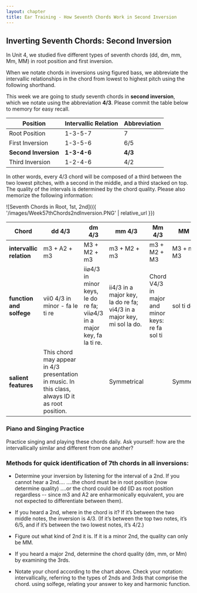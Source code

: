 ```yaml
---
layout: chapter
title: Ear Training - How Seventh Chords Work in Second Inversion
---
```


## Inverting Seventh Chords: Second Inversion

In Unit 4, we studied five different types of seventh chords (dd, dm, mm, Mm, MM) in root position and first inversion.

When we notate chords in inversions using figured bass, we abbreviate the intervallic relationships in the chord from lowest to highest pitch using the following shorthand.

This week we are going to study seventh chords in **second inversion**, which we notate using the abbreviation **4/3**. Please commit the table below to memory for easy recall.

Position  |  Intervallic Relation  |  Abbreviation
---  |  ---  |  --- 
Root Position  |  1-3-5-7 |   7   
First Inversion  |  1-3-5-6  |  6/5   
**Second Inversion**   |   **1-3-4-6**   |   **4/3**   
Third Inversion   |   1-2-4-6   |   4/2   

In other words, every 4/3 chord will be composed of a third between the two lowest pitches, with a second in the middle, and a third stacked on top. The quality of the intervals is determined by the chord quality. Please also memorize the following information:

![Seventh Chords in Root, 1st, 2nd]({{ '/images/Week57thChords2ndInversion.PNG' | relative_url }})

Chord   |   dd 4/3   |   dm 4/3   |   mm 4/3   |   Mm 4/3   |   MM 4/3   
---   |   ---   |   ---   |   ---   |   ---   |   ---   |
**intervallic relation**   |   m3 + A2 + m3   |   M3 + M2 + m3   |   m3 + M2 + m3   |   m3 + M2 + M3   |   M3 + m2 + M3   
**function and solfege**   |   vii0 4/3 in minor - fa le ti re   |   ii⌀4/3 in minor keys, le do re fa; vii⌀4/3 in a major key, fa la ti re.   |   ii4/3 in a major key, la do re fa; vi4/3 in a major key, mi sol la do.   |   Chord V4/3 in major and minor keys: re fa sol ti   |   sol ti do mi   
**salient features**   |   This chord may appear in 4/3 presentation in music. In this class, always ID it as root position.   |      |   Symmetrical   |      |   Symmetrical   |   Only one of the 4/3 chords to feature a minor 2nd between its middle two pitches.   

### Piano and Singing Practice

Practice singing and playing these chords daily. Ask yourself: how are the intervallically similar and different from one another? 

### Methods for quick identification of 7th chords in all inversions:

- Determine your inversion by listening for the interval of a 2nd. If you cannot hear a 2nd....
....the chord must be in root position (now determine quality)
....or the chord could be dd (ID as root position regardless -- since m3 and A2 are enharmonically equivalent, you are not expected to differentiate between them).

- If you heard a 2nd, where in the chord is it? If it’s between the two middle notes, the inversion is 4/3. (If it’s between the top two notes, it’s 6/5, and if it’s between the two lowest notes, it’s 4/2.)

- Figure out what kind of 2nd it is. If it is a minor 2nd, the quality can only be MM.

- If you heard a major 2nd, determine the chord quality (dm, mm, or Mm) by examining the 3rds.

- Notate your chord according to the chart above. Check your notation:
intervallically, referring to the types of 2nds and 3rds that comprise the chord.
using solfege, relating your answer to key and harmonic function.